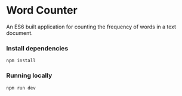 # Word Counter

An ES6 built application for counting the frequency of words in a text document. 

### Install dependencies

```
npm install
```

### Running locally
```
npm run dev
```
